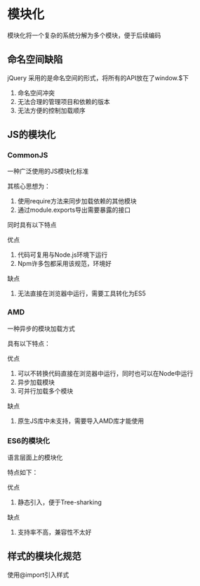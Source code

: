 # 模块化

模块化将一个复杂的系统分解为多个模块，便于后续编码

## 命名空间缺陷

jQuery 采用的是命名空间的形式，将所有的API放在了window.$下

1. 命名空间冲突
2. 无法合理的管理项目和依赖的版本
3. 无法方便的控制加载顺序

## JS的模块化

### CommonJS

一种广泛使用的JS模块化标准

其核心思想为：
1. 使用require方法来同步加载依赖的其他模块
2. 通过module.exports导出需要暴露的接口

同时具有以下特点

优点
1. 代码可复用与Node.js环境下运行
2. Npm许多包都采用该规范，环境好

缺点
1. 无法直接在浏览器中运行，需要工具转化为ES5

### AMD

一种异步的模块加载方式

具有以下特点：

优点
1. 可以不转换代码直接在浏览器中运行，同时也可以在Node中运行
2. 异步加载模块
3. 可并行加载多个模块

缺点
1. 原生JS库中未支持，需要导入AMD库才能使用

### ES6的模块化

语言层面上的模块化

特点如下：

优点
1. 静态引入，便于Tree-sharking

缺点
1. 支持率不高，兼容性不太好

## 样式的模块化规范

使用@import引入样式
